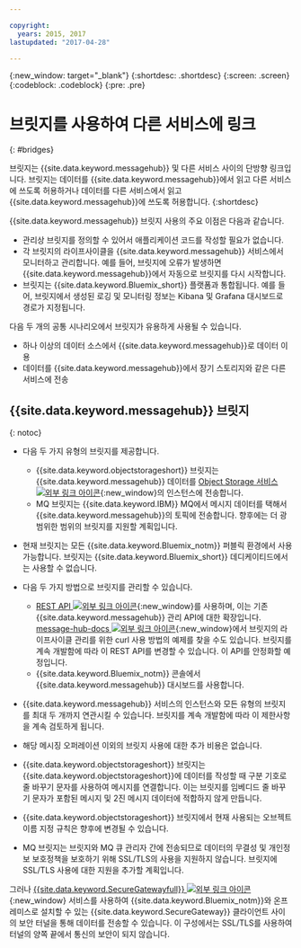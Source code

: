 ```yaml
---

copyright:
  years: 2015, 2017
lastupdated: "2017-04-28"

---
```


{:new_window: target="_blank"}
{:shortdesc: .shortdesc}
{:screen: .screen}
{:codeblock: .codeblock}
{:pre: .pre}

# 브릿지를 사용하여 다른 서비스에 링크
{: #bridges}

브릿지는 {{site.data.keyword.messagehub}} 및 다른 서비스 사이의 단방향 링크입니다. 브릿지는
데이터를 {{site.data.keyword.messagehub}}에서 읽고 다른 서비스에
쓰도록 허용하거나 데이터를 다른 서비스에서 읽고 {{site.data.keyword.messagehub}}에 쓰도록 허용합니다.
{:shortdesc}

{{site.data.keyword.messagehub}} 브릿지 사용의 주요 이점은 다음과 같습니다.   

* 관리상 브릿지를 정의할 수 있어서 애플리케이션 코드를 작성할 필요가 없습니다.
* 각 브릿지의 라이프사이클을 {{site.data.keyword.messagehub}} 서비스에서 모니터하고 관리합니다. 예를 들어, 브릿지에 오류가 발생하면 {{site.data.keyword.messagehub}}에서 자동으로 브릿지를 다시 시작합니다.
* 브릿지는 {{site.data.keyword.Bluemix_short}} 플랫폼과 통합됩니다. 예를 들어, 브릿지에서 생성된 로깅 및 모니터링 정보는 Kibana 및 Grafana 대시보드로 경로가 지정됩니다. 

다음 두 개의 공통 시나리오에서 브릿지가 유용하게 사용될 수 있습니다. 

* 하나 이상의 데이터 소스에서 {{site.data.keyword.messagehub}}로 데이터 이용
* 데이터를 {{site.data.keyword.messagehub}}에서 장기 스토리지와 같은 다른 서비스에 전송

## {{site.data.keyword.messagehub}} 브릿지
{: notoc}

* 다음 두 가지 유형의 브릿지를 제공합니다.  
  - {{site.data.keyword.objectstorageshort}} 브릿지는 {{site.data.keyword.messagehub}} 데이터를 [Object Storage 서비스 ![외부 링크 아이콘](../../icons/launch-glyph.svg "외부 링크 아이콘")](/docs/services/ObjectStorage/index.html){:new_window}의 인스턴스에 전송합니다. 
  - MQ 브릿지는 {{site.data.keyword.IBM}} MQ에서 메시지 데이터를 택해서 {{site.data.keyword.messagehub}}의 토픽에 전송합니다. 향후에는 더 광범위한 범위의 브릿지를 지원할 계획입니다.
* 현재 브릿지는 모든 {{site.data.keyword.Bluemix_notm}} 퍼블릭 환경에서 사용 가능합니다. 브릿지는 {{site.data.keyword.Bluemix_short}} 데디케이티드에서는 사용할 수 없습니다.
* 다음 두 가지 방법으로 브릿지를 관리할 수 있습니다. 
  - [REST API ![외부 링크 아이콘](../../icons/launch-glyph.svg "외부 링크 아이콘")](https://github.com/ibm-messaging/message-hub-docs){:new_window}를 사용하며, 이는 기존 {{site.data.keyword.messagehub}} 관리 API에 대한 확장입니다. [message-hub-docs ![외부 링크 아이콘](../../icons/launch-glyph.svg "외부 링크 아이콘")](https://github.com/ibm-messaging/message-hub-docs){:new_window}에서 브릿지의 라이프사이클 관리를 위한 curl 사용 방법의 예제를 찾을 수도 있습니다. 브릿지를 계속 개발함에 따라 이 REST API를 변경할 수 있습니다. 이 API를 안정화할 예정입니다.
  - {{site.data.keyword.Bluemix_notm}} 콘솔에서 {{site.data.keyword.messagehub}} 대시보드를 사용합니다.
* {{site.data.keyword.messagehub}} 서비스의 인스턴스와 모든 유형의 브릿지를 최대 두 개까지 연관시킬 수 있습니다. 브릿지를 계속 개발함에 따라 이 제한사항을 계속 검토하게 됩니다.

* 해당 메시징 오퍼레이션 이외의 브릿지 사용에 대한 추가 비용은 없습니다. 
* {{site.data.keyword.objectstorageshort}} 브릿지는 {{site.data.keyword.objectstorageshort}}에 데이터를 작성할 때 구분 기호로 줄 바꾸기 문자를 사용하여 메시지를 연결합니다. 이는 브릿지를 임베디드 줄 바꾸기 문자가 포함된 메시지 및 2진 메시지 데이터에 적합하지 않게 만듭니다. 
* {{site.data.keyword.objectstorageshort}} 브릿지에서 현재 사용되는 오브젝트 이름 지정 규칙은 향후에 변경될 수 있습니다.
* MQ 브릿지는 브릿지와 MQ 큐 관리자 간에 전송되므로 데이터의 무결성 및 개인정보 보호정책을 보호하기 위해 SSL/TLS의 사용을 지원하지 않습니다. 브릿지에 SSL/TLS 사용에 대한 지원을 추가할 계획입니다.  

그러나 [{{site.data.keyword.SecureGatewayfull}} ![외부 링크 아이콘](../../icons/launch-glyph.svg "외부 링크 아이콘")](/docs/services/SecureGateway/secure_gateway.html){:new_window} 서비스를 사용하여
{{site.data.keyword.Bluemix_notm}}와 온프레미스로 설치할 수 있는 {{site.data.keyword.SecureGateway}} 클라이언트 사이의 보안 터널을 통해
데이터를 전송할 수 있습니다. 이 구성에서는 SSL/TLS를 사용하여 터널의 양쪽 끝에서 통신의 보안이 되지 않습니다. 
